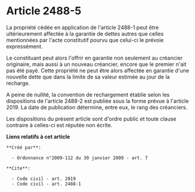 # Article 2488-5

La propriété cédée en application de l'article 2488-1 peut être ultérieurement affectée à la garantie de dettes autres que
celles mentionnées par l'acte constitutif pourvu que celui-ci le prévoie expressément. 

Le constituant peut alors l'offrir en garantie non seulement au créancier originaire, mais aussi à un nouveau créancier,
encore que le premier n'ait pas été payé. Cette propriété ne peut être alors affectée en garantie d'une nouvelle dette que
dans la limite de sa valeur estimée au jour de la recharge.

A peine de nullité, la convention de rechargement établie selon les dispositions de l'article 2488-2 est publiée sous la
forme prévue à l'article 2019. La date de publication détermine, entre eux, le rang des créanciers. 

Les dispositions du présent article sont d'ordre public et toute clause contraire à celles-ci est réputée non écrite.

**Liens relatifs à cet article**

	**Créé par**:

	  - Ordonnance n°2009-112 du 30 janvier 2009 - art. 7

	**Cite**:

	  - Code civil - art. 2019
	  - Code civil - art. 2488-1
